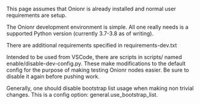 This page assumes that Onionr is already installed and normal user requirements are setup.

The Onionr development environment is simple. All one really needs is a supported Python version (currently 3.7-3.8 as of writing).

There are additional requirements specified in requirements-dev.txt

Intended to be used from VSCode, there are scripts in scripts/ named enable/disable-dev-config.py.
These make modifications to the default config for the purpose of making testing Onionr nodes easier.
Be sure to disable it again before pushing work.

Generally, one should disable bootstrap list usage when making non trivial changes. This is a config option: general.use_bootstrap_list.


